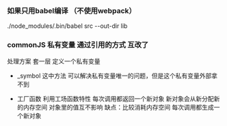 ### 如果只用babel编译 （不使用webpack）

./node_modules/.bin/babel src --out-dir lib 

### commonJS 私有变量 通过引用的方式 互改了 
处理方案 套一层 定义一个私有变量

- _symbol 
    这中方法 可以解决私有变量唯一的问题，但是这个私有变量外部拿不到

- 工厂函数
    利用工场函数特性 每次调用都返回一个新对象 新对象会从新分配新的内存空间 对象里的值互不影响
    缺点：比较消耗内存空间 每次调用都生成一个新对象

